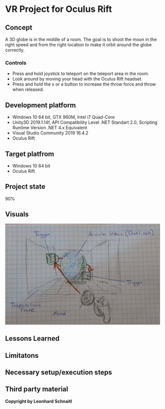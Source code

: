 # VR Project for Oculus Rift

## Concept
A 3D globe is in the middle of a room. The goal is to shoot the moon in the right speed and from the right location to make it orbit around the globe correctly.  
  
### Controls
 + Press and hold joystick to teleport on the teleport area in the room.
 + Look around by moving your head with the Oculus Rift headset.
 + Press and hold the x or a button to increase the throw force and throw when released.

## Development platform
 + Windows 10 64 bit, GTX 960M, Intel i7 Quad-Core
 + Unity3D 2019.1.14f, API Compatibility Level .NET Standart 2.0, Scripting Runtime Version .NET 4.x Equivalent
 + Visual Studio Community 2019 16.4.2
 + Oculus Rift
 
## Target platfrom
 + Windows 10 64 bit
 + Oculus Rift

## Project state
90%

## Visuals
<img src="Pictures/RotatedFirstMockup.jpeg" width="500">

## Lessons Learned

## Limitatons

## Necessary setup/execution steps

## Third party material

**Copyright by Leonhard Schnaitl**
